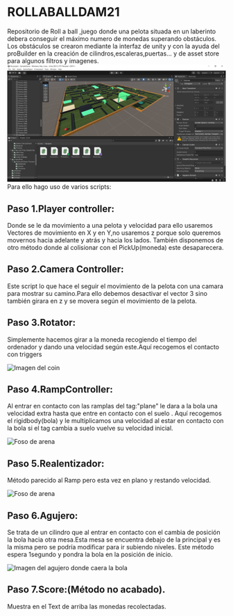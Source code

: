 # ROLLABALLDAM21
Repositorio de Roll a ball ,juego donde una pelota situada en un laberinto debera conseguir el máximo numero de monedas superando obstáculos.
Los obstáculos se crearon mediante la interfaz de unity y con la ayuda del proBuilder en la creación de cilindros,escaleras,puertas... y de asset store para algunos filtros y imagenes.
![Panoramica](/Imagenes/Laberinto.png)
Para ello hago uso de varios scripts:
## Paso 1.Player controller:
Donde se le da movimiento a una pelota y velocidad para ello usaremos Vectores de movimiento en X y en Y,no usaremos z porque solo queremos movernos hacia adelante y atrás y hacia los lados.
También disponemos de otro método donde al colisionar con el PickUp(moneda) este desaparecera.

## Paso 2.Camera Controller:
  Este script lo que hace el seguir el movimiento de la pelota con una camara para mostrar su camino.Para ello debemos desactivar el vector 3 sino también girara en z y se movera según el movimiento de la pelota.

## Paso 3.Rotator:
  Simplemente hacemos girar a la moneda recogiendo el tiempo del ordenador y dando una velocidad según este.Aquí recogemos el contacto con triggers

![Imagen del coin](/Imagenes/Coin.gif)
## Paso 4.RampController:
  Al entrar en contacto con las ramplas del tag:"plane"  le dara a la bola una velocidad extra hasta que entre en contacto con el suelo .
Aquí recogemos el rigidbody(bola) y le multiplicamos una velocidad al estar en contacto con la bola si el tag cambia a suelo vuelve su velocidad inicial.

![Foso de arena](/Imagenes/Rampa.gif)

## Paso 5.Realentizador:
  Método parecido al Ramp pero esta vez en plano y restando velocidad.

![Foso de arena](/Imagenes/Realentizador.gif)

## Paso 6.Agujero:
  Se trata de un cilindro que al entrar en contacto con el cambia de posición la bola hacia otra mesa.Esta mesa se encuentra debajo de la principal y es la misma pero se podría modificar para ir subiendo niveles.
Este método espera 1segundo y pondra la bola en la posición de inicio.

![Imagen del agujero donde caera la bola](/Imagenes/Agujero.gif)

## Paso 7.Score:(Método no acabado).
  Muestra en el Text de arriba las monedas recolectadas.






